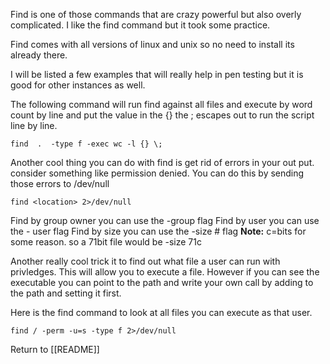 Find is one of those commands that are crazy powerful but also overly complicated. I like the find command but it took some practice.

Find comes with all versions of linux and unix so no need to install its already there. 

I will be listed a few examples that will really help in pen testing but it is good for other instances as well. 

The following command will  run find against all files and execute by word count by line and put the value in the {} the \; escapes out to run the script line by line. 

	find  .  -type f -exec wc -l {} \;

Another cool thing you can do with find is get rid of errors in your out put. consider something like permission denied. You can do this by sending those errors to /dev/null

 	find <location> 2>/dev/null

Find by group owner you can use the -group flag
Find by user you can use the  - user flag
Find by size you can use the -size # flag 
**Note:**
c=bits for some reason. so a 71bit file would be -size 71c

Another really cool trick it to find out what file a user can run with privledges. This will allow you to execute a file. However if you can see the executable you can point to the path and write your own call by adding to the path and setting it first. 

Here is the find command to look at all files you can execute as that user.

	find / -perm -u=s -type f 2>/dev/null
	
Return to [[README]]

